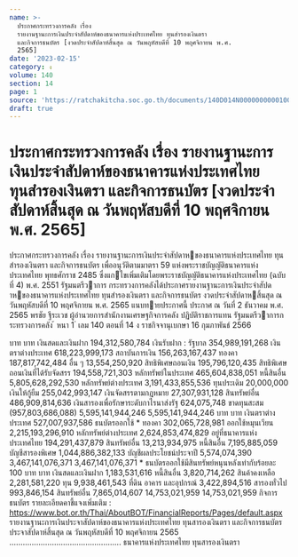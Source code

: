 ```yaml
---
name: >-
  ประกาศกระทรวงการคลัง เรื่อง
  รายงานฐานะการเงินประจำสัปดาห์ของธนาคารแห่งประเทศไทย ทุนสำรองเงินตรา
  และกิจการธนบัตร [งวดประจำสัปดาห์สิ้นสุด ณ วันพฤหัสบดีที่ 10 พฤศจิกายน พ.ศ.
  2565]
date: '2023-02-15'
category: ง
volume: 140
section: 14
page: 1
source: 'https://ratchakitcha.soc.go.th/documents/140D014N0000000000100.pdf'
draft: true
---
```


# ประกาศกระทรวงการคลัง เรื่อง รายงานฐานะการเงินประจำสัปดาห์ของธนาคารแห่งประเทศไทย ทุนสำรองเงินตรา และกิจการธนบัตร [งวดประจำสัปดาห์สิ้นสุด ณ วันพฤหัสบดีที่ 10 พฤศจิกายน พ.ศ. 2565]

ประกาศกระทรวงการคลัง เรื่อง รายงานฐานะการเงินประจําสัปดาหของธนาคารแห่งประเทศไทย ทุนสํารองเงินตรา และกิจการธนบัตร เพื่ออนุวัติตามมาตรา 59 แห่งพระราชบัญญัติธนาคารแห่งประเทศไทย พุทธศักราช 2485 ซึ่งแกไขเพิ่มเติมโดยพระราชบัญญัติธนาคารแห่งประเทศไทย (ฉบับที่ 4) พ.ศ. 2551 รัฐมนตรีวาการ กระทรวงการคลังได้ประกาศรายงานฐานะการเงินประจําสัปดาหของธนาคารแห่งประเทศไทย ทุนสํารองเงินตรา และกิจการธนบัตร งวดประจําสัปดาหสิ้นสุด ณ วันพฤหัสบดีที่ 10 พฤศจิกายน พ.ศ. 2565 แนบทายประกาศนี้ ประกาศ ณ วันที่ 2 ธันวาคม พ.ศ. 2565 พรชัย ฐีระเวช ผู้อํานวยการสํานักงานเศรษฐกิจการคลัง ปฏิบัติราชการแทน รัฐมนตรีวาการกระทรวงการคลัง ้ หนา 1 ่ เลม 140 ตอนที่ 14 ง ราชกิจจานุเบกษา 16 กุมภาพันธ์ 2566

บาท บาท เงินสดและเงินฝาก 194,312,580,784 เงินรับฝาก : รัฐบาล 354,989,191,268 เงินตราต่างประเทศ 618,223,999,173 สถาบันการเงิน 156,263,167,437 ทองคา 187,817,742,484 อื่น ๆ 13,554,250,920 สิทธิพิเศษถอนเงิน 195,796,120,435 สิทธิพิเศษถอนเงินที่ได้รับจัดสรร 194,558,721,303 หลักทรัพย์ในประเทศ 465,604,838,051 หนี้สินอื่น 5,805,628,292,530 หลักทรัพย์ต่างประเทศ 3,191,433,855,536 ทุนประเดิม 20,000,000 เงินให้กู้ยืม 255,042,993,147 เงินจัดสรรตามกฎหมาย 27,307,931,128 สินทรัพย์อื่น 486,909,814,636 เงินสารองเพื่อรักษาระดับกาไรนาส่งรัฐ 624,075,748 ขาดทุนสะสม (957,803,686,088) 5,595,141,944,246 5,595,141,944,246 บาท บาท เงินตราต่างประเทศ 527,007,937,586 ธนบัตรออกใช้ * ทองคา 302,065,728,981 ออกใช้หมุนเวียน 2,215,193,296,910 หลักทรัพย์ต่างประเทศ 2,624,853,474,829 อยู่ที่ธนาคารแห่งประเทศไทย 194,291,437,879 สินทรัพย์อื่น 13,213,934,975 หนี้สินอื่น 7,195,885,059 บัญชีสารองพิเศษ 1,044,886,382,133 บัญชีผลประโยชน์ประจาปี 5,574,074,390 3,467,141,076,371 3,467,141,076,371 * ธนบัตรออกใช้มีสินทรัพย์หนุนหลังเท่ากับร้อยละ 100 บาท บาท เงินสดและเงินฝาก 1,183,531,616 หนี้สินอื่น 3,820,714,262 สินค้าคงเหลือ 2,281,581,220 ทุน 9,938,461,543 ที่ดิน อาคาร และอุปกรณ์ 3,422,894,516 สารองทั่วไป 993,846,154 สินทรัพย์อื่น 7,865,014,607 14,753,021,959 14,753,021,959 กิจการธนบัตร รายละเอียดคาชี้แจงเพิ่มเติม : https://www.bot.or.th/Thai/AboutBOT/FinancialReports/Pages/default.aspx รายงานฐานะการเงินประจาสัปดาห์ของธนาคารแห่งประเทศไทย ทุนสารองเงินตรา และกิจการธนบัตร ประจาสัปดาห์สิ้นสุด ณ วันพฤหัสบดีที่ 10 พฤศจิกายน 2565 .................................................. ธนาคารแห่งประเทศไทย ทุนสารองเงินตรา
